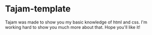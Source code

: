# Tajam-template
Tajam was made to show you my basic knowledge of html and css. I'm working hard to show you much more about that. Hope you'll like it!
